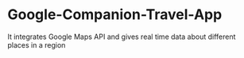 # Google-Companion-Travel-App
It integrates Google Maps API and gives real time data about different places in a region
